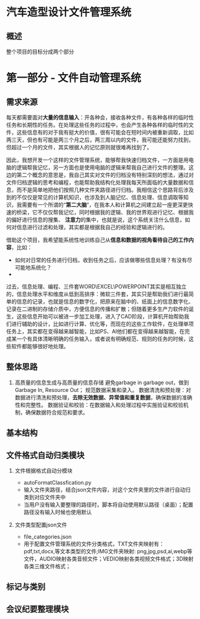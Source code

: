 # 汽车造型设计文件管理系统
## 概述
整个项目的目标分成两个部分

# 第一部分 - 文件自动管理系统

## 需求来源

每天都需要面对**大量的信息输入**：开各种会，接收各种文件，有各种各样的临时性任务和长期性的任务。在处理这些任务的过程中，也会产生各种各样的临时性的文件，这些信息有的对于我有挺大的价值，很有可能会在短时间内被重新调取，比如两三天，但也有可能是两三个月之后，两三周以内的文件，我可能还能努力找到，但超过一个月的文件，其实根据人的记忆原则就很难再找到了。

因此，我想开发一个这样的文件管理系统，能够帮我快速归档文件，一方面是用电脑的逻辑帮我记忆，另一方面也是使用电脑的逻辑来帮我自己进行文件的整理。这边的第二个概念的意思是，我自己其实对文件的归档没有特别深刻的想法，通过对文件归档逻辑的思考和编程，也能帮助我结构化处理我每天所面临的大量数据和信息，而不是简单地把他们按照几种文件夹路径进行归档。我相信这个思路背后涉及到的不仅仅是常见的计算机知识，也涉及到人脑记忆、信息处理、信息调取等知识，我需要有一个所谓的“**第二大脑**”，在我本人和计算机之间建立起一座更深更快速的桥梁，它不仅仅帮我记忆，同时根据我的逻辑、我的世界观进行记忆、根据我的偏好进行信息的搜集、
**注意力**的集中，也就是说，这个系统关注什么信息，如何对信息进行过滤和处理，其实都是根据我自己的经验和逻辑进行的。

借助这个项目，我希望能系统性地训练自己从**信息和数据的视角看待自己的工作内容**，比如：

- 如何对日常的任务进行归档，收到任务之后，应该做哪些信息处理？有没有尽可能地系统化？
- 

过去，信息处理、编程、三件套WORD\EXCEL\POWERPOINT其实是相互独立的，信息处理水平和维度从低到高排序：微软三件套，其实只是帮助我们进行最简单的信息的记录，也就是信息的数字化，把原来在脑中的、纸面上的信息数字化、记录在二进制的存储介质中，方便信息的传播和扩散；但随着更多生产力软件的诞生，这些信息开始可以被进一步加工处理，进入了CAD阶段，计算机开始帮助我们进行辅助的设计，比如进行计算、优化等，而现在的这些工作软件，在处理单项任务上，其实都在变得越来越智能，比如PS、AI他们都在变得越来越智能，在完成某一个有具体清晰明确的任务输入，或者说有明确规范、规则的任务的时候，这些软件都能够很好地处理。

## 整体思路
1. 高质量的信息生成与高质量的信息存储
   避免garbage in garbage out，做到Garbage In, Resource Out；
   规范数据采集和录入。
   数据清洗和预处理：对数据进行清洗和预处理，**去除无效数据、异常值和重复数据**，确保数据的准确性和完整性。
   数据验证和校验：在数据输入和处理过程中实施验证和校验机制，确保数据符合规范和要求。

## 基本结构

## 文件格式自动归类模块

1. 文件根据格式自动分模块
    - autoFormatClassfication.py
    - 输入文件夹路径，结合json文件内容，对这个文件夹里的文件进行自动归类到对应文件夹中
    - 当用户没有输入要整理的路径时，脚本将自动使用默认路径（桌面）；配置路径没有输入时候也使用默认

2. 文件类型配置json文件
    - file_categories.json
    - 用于配置文件管理系统的文件分类格式，TXT文件夹映射有：pdf,txt,docx,等文本类型的文件;IMG文件夹映射:
      png,jpg,psd,ai,webp等文件，AUDIO映射各类音频文件；VEDIO映射各类视频文件格式；3D映射各类三维文件格式；

## 标记与类别

## 会议纪要整理模块



